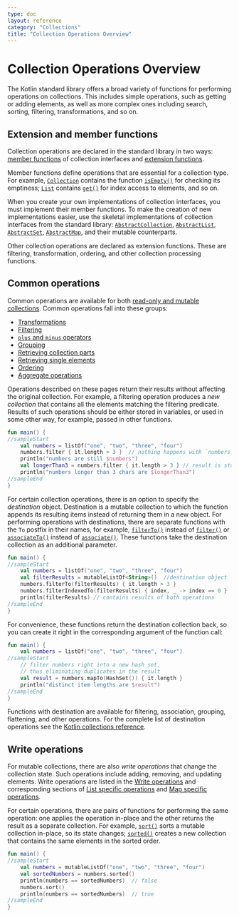 ```yaml
---
type: doc
layout: reference
category: "Collections"
title: "Collection Operations Overview"
---
```


# Collection Operations Overview

The Kotlin standard library offers a broad variety of functions for performing operations on collections. This includes simple operations, such as getting or adding elements, as well as more complex ones including search, sorting, filtering, transformations, and so on.  

## Extension and member functions

Collection operations are declared in the standard library in two ways: [member functions](classes.html#class-members) of collection interfaces and [extension functions](extensions.html#extension-functions). 

Member functions define operations that are essential for a collection type. For example, [`Collection`](/api/latest/jvm/stdlib/kotlin.collections/-collection/index.html) contains the function [`isEmpty()`](/api/latest/jvm/stdlib/kotlin.collections/-collection/is-empty.html) for checking its emptiness; [`List`](/api/latest/jvm/stdlib/kotlin.collections/-list/index.html) contains [`get()`](/api/latest/jvm/stdlib/kotlin.collections/-list/get.html) for index access to elements, and so on.

When you create your own implementations of collection interfaces, you must implement their member functions.
To make the creation of new implementations easier, use the skeletal implementations of collection interfaces from the standard library: [`AbstractCollection`](/api/latest/jvm/stdlib/kotlin.collections/-abstract-collection/index.html), [`AbstractList`](/api/latest/jvm/stdlib/kotlin.collections/-abstract-list/index.html), [`AbstractSet`](/api/latest/jvm/stdlib/kotlin.collections/-abstract-set/index.html), [`AbstractMap`](/api/latest/jvm/stdlib/kotlin.collections/-abstract-map/index.html), and their mutable counterparts.

Other collection operations are declared as extension functions. These are filtering, transformation, ordering, and other collection processing functions. 

## Common operations

Common operations are available for both [read-only and mutable collections](collections-overview.html#collection-types). Common operations fall into these groups:

* [Transformations](collection-transformations.html)
* [Filtering](collection-filtering.html)
* [`plus` and `minus` operators](collection-plus-minus.html)
* [Grouping](collection-grouping.html)
* [Retrieving collection parts](collection-parts.html)
* [Retrieving single elements](collection-elements.html)
* [Ordering](collection-ordering.html)
* [Aggregate operations](collection-aggregate.html)

Operations described on these pages return their results without affecting the original collection. For example, a filtering operation produces a _new collection_ that contains all the elements matching the filtering predicate.
Results of such operations should be either stored in variables, or used in some other way, for example, passed in other functions.

<div class="sample" markdown="1" theme="idea" data-min-compiler-version="1.3">

```kotlin
fun main() {
//sampleStart
    val numbers = listOf("one", "two", "three", "four")  
    numbers.filter { it.length > 3 }  // nothing happens with `numbers`, result is lost
    println("numbers are still $numbers")
    val longerThan3 = numbers.filter { it.length > 3 } // result is stored in `longerThan3`
    println("numbers longer than 3 chars are $longerThan3")
//sampleEnd
}

```
</div>

For certain collection operations, there is an option to specify the _destination_ object.
Destination is a mutable collection to which the function appends its resulting items instead of returning them in a new object.
For performing operations with destinations, there are separate functions with the `To` postfix in their names, for example, [`filterTo()`](/api/latest/jvm/stdlib/kotlin.collections/filter-to.html) instead of [`filter()`](/api/latest/jvm/stdlib/kotlin.collections/filter.html)  or [`associateTo()`](/api/latest/jvm/stdlib/kotlin.collections/associate-to.html) instead of [`associate()`](/api/latest/jvm/stdlib/kotlin.collections/associate.html).
These functions take the destination collection as an additional parameter.

<div class="sample" markdown="1" theme="idea" data-min-compiler-version="1.3">

```kotlin
fun main() {
//sampleStart
    val numbers = listOf("one", "two", "three", "four")
    val filterResults = mutableListOf<String>()  //destination object
    numbers.filterTo(filterResults) { it.length > 3 }
    numbers.filterIndexedTo(filterResults) { index, _ -> index == 0 }
    println(filterResults) // contains results of both operations
//sampleEnd
}
```
</div>

For convenience, these functions return the destination collection back, so you can create it right in the corresponding argument of the function call:

<div class="sample" markdown="1" theme="idea" data-min-compiler-version="1.3">

```kotlin
fun main() {
    val numbers = listOf("one", "two", "three", "four")
//sampleStart
    // filter numbers right into a new hash set, 
    // thus eliminating duplicates in the result
    val result = numbers.mapTo(HashSet()) { it.length }
    println("distinct item lengths are $result")
//sampleEnd
}
```
</div>

Functions with destination are available for filtering, association, grouping, flattening, and other operations. For the complete list of destination operations see the [Kotlin collections reference](/api/latest/jvm/stdlib/kotlin.collections/index.html).

## Write operations

For mutable collections, there are also _write operations_ that change the collection state. Such operations include adding, removing, and updating elements. Write operations are listed in the [Write operations](collection-write.html) and corresponding sections of [List specific operations](list-operations.html#list-write-operations) and [Map specific operations](map-operations.html#map-write-operations).

For certain operations, there are pairs of functions for performing the same operation: one applies the operation in-place and the other returns the result as a separate collection.
For example, [`sort()`](/api/latest/jvm/stdlib/kotlin.collections/sort.html) sorts a mutable collection in-place, so its state changes; [`sorted()`](/api/latest/jvm/stdlib/kotlin.collections/sorted.html) creates a new collection that contains the same elements in the sorted order.

<div class="sample" markdown="1" theme="idea" data-min-compiler-version="1.3">

```kotlin
fun main() {
//sampleStart
    val numbers = mutableListOf("one", "two", "three", "four")
    val sortedNumbers = numbers.sorted()
    println(numbers == sortedNumbers)  // false
    numbers.sort()
    println(numbers == sortedNumbers)  // true
//sampleEnd
}
```
</div>

